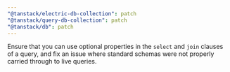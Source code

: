 ```yaml
---
"@tanstack/electric-db-collection": patch
"@tanstack/query-db-collection": patch
"@tanstack/db": patch
---
```


Ensure that you can use optional properties in the `select` and `join` clauses of a query, and fix an issue where standard schemas were not properly carried through to live queries.
